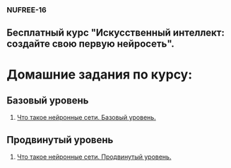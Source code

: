 ### NUFREE-16
## Бесплатный курс "Искусственный интеллект: создайте свою первую нейросеть".


# Домашние задания по курсу:

## Базовый уровень
1. [Что такое нейронные сети. Базовый уровень.](Homeworks/Homework_01_base.md)


## Продвинутый уровень
1. [Что такое нейронные сети. Продвинутый уровень.](Homeworks/Homework_01_advanced.md)
